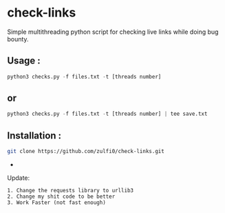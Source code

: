 # check-links
Simple multithreading python script for checking live links while doing bug bounty.

Usage :
-
```python
python3 checks.py -f files.txt -t [threads number]
```
or
- 
```python
python3 checks.py -f files.txt -t [threads number] | tee save.txt
```
Installation :
-
```bash
git clone https://github.com/zulfi0/check-links.git
```
-
Update:
```
1. Change the requests library to urllib3 
2. Change my shit code to be better
3. Work Faster (not fast enough)
```
